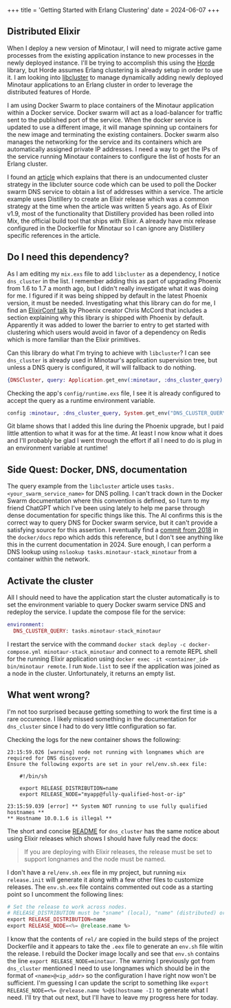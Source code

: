 +++
title = 'Getting Started with Erlang Clustering'
date = 2024-06-07
+++

## Distributed Elixir
When I deploy a new version of Minotaur, I will need to migrate active game processes from the existing application instance to new processes in the newly deployed instance.
I'll be trying to accomplish this using the [Horde](https://hexdocs.pm/horde/getting_started.html) library, but Horde assumes Erlang clustering is already setup in order to use it.
I am looking into [libcluster](https://hexdocs.pm/libcluster/2.5.0/readme.html) to manage dynamically adding newly deployed Minotaur applications to an Erlang cluster in order to leverage the distributed features of Horde.

I am using Docker Swarm to place containers of the Minotaur application within a Docker service.
Docker swarm will act as a load-balancer for traffic sent to the published port of the service.
When the docker service is updated to use a different image, it will manage spinning up containers for the new image and terminating the existing containers.
Docker swarm also manages the networking for the service and its containers which are automatically assigned private IP addresses.
I need a way to get the IPs of the service running Minotaur containers to configure the list of hosts for an Erlang cluster.

I found an [article](https://anadea.info/blog/setting-up-an-elixir-cluster-in-docker-swarm-with-distillery-and-libcluster) which explains that there is an undocumented cluster strategy in the libcluter source code which can be used to poll the Docker swarm DNS service to obtain a list of addresses within a service.
The article example uses Distillery to create an Elixir release which was a common strategy at the time when the article was written 5 years ago. 
As of Elixir v1.9, most of the functionality that Distillery provided has been rolled into Mix, the official build tool that ships with Elixir.
A already have mix release configured in the Dockerfile for Minotaur so I can ignore any Distillery specific references in the article.

## Do I need this dependency?

As I am editing my `mix.exs` file to add `libcluster` as a dependency, I notice `dns_cluster` in the list.
I remember adding this as part of upgrading Phoenix from 1.6 to 1.7 a month ago, but I didn't really investigate what it was doing for me.
I figured if it was being shipped by default in the latest Phoenix version, it must be needed.
Investigating what this library can do for me, I find an [ElixirConf talk](https://youtu.be/Ckgl9KO4E4M?t=567) by Phoenix creator Chris McCord that includes a section explaining why this library is shipped with Phoenix by default.
Apparently it was added to lower the barrier to entry to get started with clustering which users would avoid in favor of a dependency on Redis which is more familiar than the Elixir primitives.

Can this library do what I'm trying to achieve with `libcluster`?
I can see `dns_cluster` is already used in Minotaur's application supervision tree, but unless a DNS query is configured, it will will fallback to do nothing.
```ex
{DNSCluster, query: Application.get_env(:minotaur, :dns_cluster_query) || :ignore}
```

Checking the app's `config/runtime.exs` file, I see it is already configured to accept the query as a runtime environment variable.
```ex
config :minotaur, :dns_cluster_query, System.get_env("DNS_CLUSTER_QUERY")
```
Git blame shows that I added this line during the Phoenix upgrade, but I paid little attention to what it was for at the time. At least I now know what it does and I'll probably be glad I went through the effort if all I need to do is plug in an environment variable at runtime!

## Side Quest: Docker, DNS, documentation

The query example from the `libcluster` article uses `tasks.<your_swarm_service_name>` for DNS polling.
I can't track down in the Docker Swarm documentation where this convention is defined, so I turn to my friend ChatGPT which I've been using lately to help me parse through dense documentation for specific things like this.
The AI confirms this is the correct way to query DNS for Docker swarm service, but it can't provide a satisfying source for this assertion.
I eventually find a [commit from 2018](https://github.com/docker/docs/pull/6539/files) in the `docker/docs` repo which adds this reference, but I don't see anything like this in the current documentation in 2024.
Sure enough, I can perform a DNS lookup using `nslookup tasks.minotaur-stack_minotaur` from a container within the network.

## Activate the cluster
All I should need to have the application start the cluster automatically is to set the environment variable to query Docker swarm service DNS and redeploy the service.
I update the compose file for the service:
```ex
environment:
  DNS_CLUSTER_QUERY: tasks.minotaur-stack_minotaur
```

I restart the service with the command `docker stack deploy -c docker-compose.yml minotaur-stack_minotaur` and connect to a remote REPL shell for the running Elixir application using `docker exec -it <container_id> bin/minotaur remote`.
I run `Node.list` to see if the application was joined as a node in the cluster.
Unfortunately, it returns an empty list.

## What went wrong?

I'm not too surprised because getting something to work the first time is a rare occurence.
I likely missed something in the documentation for `dns_cluster` since I had to do very little configuration so far.

Checking the logs for the new container shows the following:
```
23:15:59.026 [warning] node not running with longnames which are required for DNS discovery.
Ensure the following exports are set in your rel/env.sh.eex file:

    #!/bin/sh

    export RELEASE_DISTRIBUTION=name
    export RELEASE_NODE="myapp@fully-qualified-host-or-ip"

23:15:59.039 [error] ** System NOT running to use fully qualified hostnames **
** Hostname 10.0.1.6 is illegal **
```

The short and concise [README](https://github.com/phoenixframework/dns_cluster/blob/main/README.md) for `dns_cluster` has the same notice about using Elixir releases which shows I should have fully read the docs:
> If you are deploying with Elixir releases, the release must be set to support longnames and the node must be named.

I don't have a `rel/env.sh.eex` file in my project, but running `mix release.init` will generate it along with a few other files to customize releases. The `env.sh.eex` file contains commented out code as a starting point so I uncomment the following lines:
```eex
# Set the release to work across nodes.
# RELEASE_DISTRIBUTION must be "sname" (local), "name" (distributed) or "none".
export RELEASE_DISTRIBUTION=name
export RELEASE_NODE=<%= @release.name %>
```

I know that the contents of `rel/` are copied in the build steps of the project Dockerfile and it appears to take the `.eex` file to generate an `env.sh` file witin the release. I rebuild the Docker image locally and see that `env.sh` contains the line `export RELEASE_NODE=minotaur`. The warning I previously got from `dns_cluster` mentioned I need to use longnames which should be in the format of `<name>@<ip_addr>` so the configuration I have right now won't be sufficient. I'm guessing I can update the script to something like `export RELEASE_NODE=<%= @release.name %>@$(hostname -I)` to generate what I need. I'll try that out next, but I'll have to leave my progress here for today.
